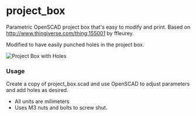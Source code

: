 project_box
===========

Parametric OpenSCAD project box that's easy to modify and print. Based on http://www.thingiverse.com/thing:155001 by ffleurey.

Modified to have easily punched holes in the project box.

![Project Box with Holes](http://i.imgur.com/xQc8stx.png "Project Box with Holes")

### Usage

Create a copy of project_box.scad and use OpenSCAD to adjust parameters and add holes as desired.

* All units are milimeters
* Uses M3 nuts and bolts to screw shut.
